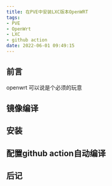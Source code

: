 ```yaml
---
title: 在PVE中安装LXC版本OpenWRT
tags:
- PVE
- OpenWrt
- LXC
- github action
date: 2022-06-01 09:49:15
---
```


## 前言
openwrt 可以说是个必须的玩意
## 镜像编译

## 安装

## 配置github action自动编译

## 后记